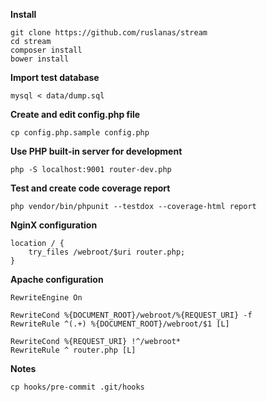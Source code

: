 **Install**

```{sh}
git clone https://github.com/ruslanas/stream
cd stream
composer install
bower install
```

**Import test database**
```{sh}
mysql < data/dump.sql
```

**Create and edit config.php file**
```
cp config.php.sample config.php
```

**Use PHP built-in server for development**

```
php -S localhost:9001 router-dev.php
```

**Test and create code coverage report**

```
php vendor/bin/phpunit --testdox --coverage-html report
```

**NginX configuration**

```
location / {
    try_files /webroot/$uri router.php;
}
```

**Apache configuration**

```
RewriteEngine On

RewriteCond %{DOCUMENT_ROOT}/webroot/%{REQUEST_URI} -f
RewriteRule ^(.+) %{DOCUMENT_ROOT}/webroot/$1 [L]

RewriteCond %{REQUEST_URI} !^/webroot*
RewriteRule ^ router.php [L]
```

**Notes**

```
cp hooks/pre-commit .git/hooks
```